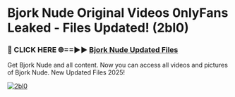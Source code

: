 # Bjork Nude Original Videos 0nlyFans Leaked - Files Updated! (2bl0)

<h3>🔴 CLICK HERE 🌐==►► <a href="https://tinyurl.com/yrmya6cz" rel="nofollow">Bjork Nude Updated Files</a></h3>

Get Bjork Nude and all content. Now you can access all videos and pictures of Bjork Nude. New Updated Files 2025!

[![2bl0](https://i.imgur.com/FMdXYCs.gif)](https://tinyurl.com/yrmya6cz)

